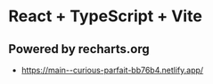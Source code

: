 # React + TypeScript + Vite
## Powered by recharts.org
- https://main--curious-parfait-bb76b4.netlify.app/
